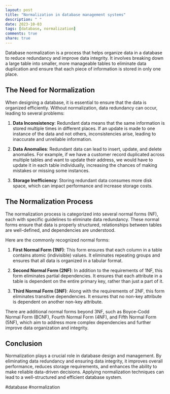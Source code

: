 ```yaml
---
layout: post
title: "Normalization in database management systems"
description: " "
date: 2023-10-03
tags: [database, normalization]
comments: true
share: true
---
```


Database normalization is a process that helps organize data in a database to reduce redundancy and improve data integrity. It involves breaking down a large table into smaller, more manageable tables to eliminate data duplication and ensure that each piece of information is stored in only one place.

## The Need for Normalization

When designing a database, it is essential to ensure that the data is organized efficiently. Without normalization, data redundancy can occur, leading to several problems:

1. **Data Inconsistency**: Redundant data means that the same information is stored multiple times in different places. If an update is made to one instance of the data and not others, inconsistencies arise, leading to inaccurate and unreliable information.

2. **Data Anomalies**: Redundant data can lead to insert, update, and delete anomalies. For example, if we have a customer record duplicated across multiple tables and want to update their address, we would have to update it in each table individually, increasing the chances of making mistakes or missing some instances.

3. **Storage Inefficiency**: Storing redundant data consumes more disk space, which can impact performance and increase storage costs.

## The Normalization Process

The normalization process is categorized into several normal forms (NF), each with specific guidelines to eliminate data redundancy. These normal forms ensure that data is properly structured, relationships between tables are well-defined, and dependencies are understood.

Here are the commonly recognized normal forms:

1. **First Normal Form (1NF)**: This form ensures that each column in a table contains atomic (indivisible) values. It eliminates repeating groups and ensures that all data is organized in a tabular format.

2. **Second Normal Form (2NF)**: In addition to the requirements of 1NF, this form eliminates partial dependencies. It ensures that each attribute in a table is dependent on the entire primary key, rather than just a part of it.

3. **Third Normal Form (3NF)**: Along with the requirements of 2NF, this form eliminates transitive dependencies. It ensures that no non-key attribute is dependent on another non-key attribute.

There are additional normal forms beyond 3NF, such as Boyce-Codd Normal Form (BCNF), Fourth Normal Form (4NF), and Fifth Normal Form (5NF), which aim to address more complex dependencies and further improve data organization and integrity.

## Conclusion

Normalization plays a crucial role in database design and management. By eliminating data redundancy and ensuring data integrity, it improves overall performance, reduces storage requirements, and enhances the ability to make reliable data-driven decisions. Applying normalization techniques can lead to a well-structured and efficient database system.

#database #normalization